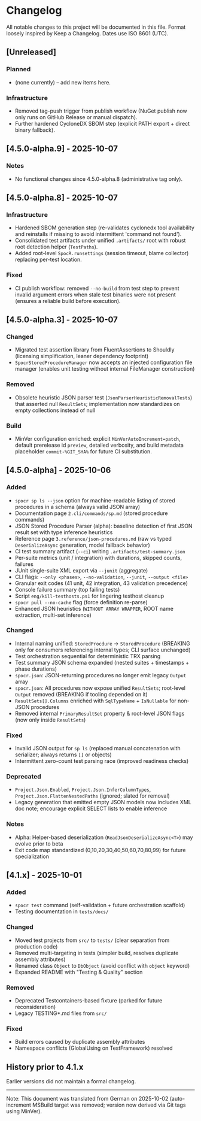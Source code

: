 # Changelog

All notable changes to this project will be documented in this file.
Format loosely inspired by Keep a Changelog. Dates use ISO 8601 (UTC).

## [Unreleased]

### Planned
- (none currently) – add new items here.

### Infrastructure
- Removed tag-push trigger from publish workflow (NuGet publish now only runs on GitHub Release or manual dispatch).
- Further hardened CycloneDX SBOM step (explicit PATH export + direct binary fallback).

## [4.5.0-alpha.9] - 2025-10-07

### Notes
- No functional changes since 4.5.0-alpha.8 (administrative tag only).

## [4.5.0-alpha.8] - 2025-10-07

### Infrastructure
- Hardened SBOM generation step (re-validates cyclonedx tool availability and reinstalls if missing to avoid intermittent 'command not found').
- Consolidated test artifacts under unified `.artifacts/` root with robust root detection helper (`TestPaths`).
- Added root-level `SpocR.runsettings` (session timeout, blame collector) replacing per-test location.

### Fixed
- CI publish workflow: removed `--no-build` from test step to prevent invalid argument errors when stale test binaries were not present (ensures a reliable build before execution).

## [4.5.0-alpha.3] - 2025-10-07

### Changed
- Migrated test assertion library from FluentAssertions to Shouldly (licensing simplification, leaner dependency footprint)
- `SpocrStoredProcedureManager` now accepts an injected configuration file manager (enables unit testing without internal FileManager construction)

### Removed
- Obsolete heuristic JSON parser test (`JsonParserHeuristicRemovalTests`) that asserted null `ResultSets`; implementation now standardizes on empty collections instead of null

### Build
- MinVer configuration enriched: explicit `MinVerAutoIncrement=patch`, default prerelease id `preview`, detailed verbosity, and build metadata placeholder `commit-%GIT_SHA%` for future CI substitution.

## [4.5.0-alpha] - 2025-10-06

### Added
- `spocr sp ls --json` option for machine-readable listing of stored procedures in a schema (always valid JSON array)
- Documentation page `2.cli/commands/sp.md` (stored procedure commands)
- JSON Stored Procedure Parser (alpha): baseline detection of first JSON result set with type inference heuristics
- Reference page `3.reference/json-procedures.md` (raw vs typed `DeserializeAsync` generation, model fallback behavior)
- CI test summary artifact (`--ci`) writing `.artifacts/test-summary.json`
- Per-suite metrics (unit / integration) with durations, skipped counts, failures
- JUnit single-suite XML export via `--junit` (aggregate)
- CLI flags: `--only <phases>`, `--no-validation`, `--junit`, `--output <file>`
- Granular exit codes (41 unit, 42 integration, 43 validation precedence)
- Console failure summary (top failing tests)
- Script `eng/kill-testhosts.ps1` for lingering testhost cleanup
- `spocr pull --no-cache` flag (force definition re-parse)
- Enhanced JSON heuristics (`WITHOUT ARRAY WRAPPER`, ROOT name extraction, multi-set inference)

### Changed
- Internal naming unified: `StoredProcdure` → `StoredProcedure` (BREAKING only for consumers referencing internal types; CLI surface unchanged)
- Test orchestration sequential for deterministic TRX parsing
- Test summary JSON schema expanded (nested suites + timestamps + phase durations)
- `spocr.json`: JSON-returning procedures no longer emit legacy `Output` array
- `spocr.json`: All procedures now expose unified `ResultSets`; root-level `Output` removed (BREAKING if tooling depended on it)
- `ResultSets[].Columns` enriched with `SqlTypeName` + `IsNullable` for non-JSON procedures
- Removed internal `PrimaryResultSet` property & root-level JSON flags (now only inside `ResultSets`)

### Fixed
- Invalid JSON output for `sp ls` (replaced manual concatenation with serializer; always returns `[]` or objects)
- Intermittent zero-count test parsing race (improved readiness checks)

### Deprecated
- `Project.Json.Enabled`, `Project.Json.InferColumnTypes`, `Project.Json.FlattenNestedPaths` (ignored; slated for removal)
- Legacy generation that emitted empty JSON models now includes XML doc note; encourage explicit SELECT lists to enable inference

### Notes
- Alpha: Helper-based deserialization (`ReadJsonDeserializeAsync<T>`) may evolve prior to beta
- Exit code map standardized (0,10,20,30,40,50,60,70,80,99) for future specialization

## [4.1.x] - 2025-10-01

### Added

- `spocr test` command (self-validation + future orchestration scaffold)
- Testing documentation in `tests/docs/`

### Changed

- Moved test projects from `src/` to `tests/` (clear separation from production code)
- Removed multi-targeting in tests (simpler build, resolves duplicate assembly attributes)
- Renamed class `Object` to `DbObject` (avoid conflict with `object` keyword)
- Expanded README with "Testing & Quality" section

### Removed

- Deprecated Testcontainers-based fixture (parked for future reconsideration)
- Legacy TESTING\*.md files from `src/`

### Fixed

- Build errors caused by duplicate assembly attributes
- Namespace conflicts (GlobalUsing on TestFramework) resolved

## History prior to 4.1.x

Earlier versions did not maintain a formal changelog.

---

Note: This document was translated from German on 2025-10-02 (auto-increment MSBuild target was removed; version now derived via Git tags using MinVer).
